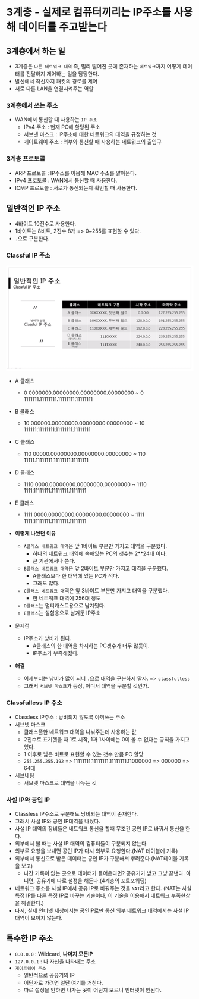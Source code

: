 # 3계층 - 실제로 컴퓨터끼리는 IP주소를 사용해 데이터를 주고받는다

## 3계층에서 하는 일

- 3계층은 `다른 네트워크 대역` 즉, 멀리 떨어진 곳에 존재하는 `네트워크`까지 어떻게 데이터를 전달하지 제어하는 일을 담당한다.
- 발신에서 착신까지 패킷의 경로를 제어
- 서로 다른 LAN을 연결시켜주는 역할

### 3계층에서 쓰는 주소

- WAN에서 통신할 때 사용하는 `IP 주소`
  - IPv4 주소 : 현재 PC에 할당된 주소
  - 서브넷 마스크 : IP주소에 대한 네트워크의 대역을 규정하는 것
  - 게이트웨이 주소 : 외부와 통신할 때 사용하는 네트워크의 출입구

### 3계층 프로토콜

- ARP 프로토콜 : IP주소를 이용해 MAC 주소를 알아온다.
- IPv4 프로토콜 : WAN에서 통신할 때 사용한다.
- ICMP 프로토콜 : 서로가 통신되는지 확인할 때 사용한다.

## 일반적인 IP 주소

- 4바이트 10진수로 사용한다.
- 1바이트는 8비트, 2진수 8개 => 0~255를 표현할 수 있다.
- `.`으로 구분한다.

### Classful IP 주소

![img](./images/08_classful_ip.png)

- A 클래스
  - 0 0000000.00000000.00000000.00000000 ~ 0 1111111.11111111.11111111.11111111
- B 클래스
  - 10 000000.00000000.00000000.00000000 ~ 10 111111.11111111.11111111.11111111
- C 클래스
  - 110 00000.00000000.00000000.00000000 ~ 110 11111.11111111.11111111.11111111
- D 클래스
  - 1110 0000.00000000.00000000.00000000 ~ 1110 1111.11111111.11111111.11111111
- E 클래스

  - 1111 0000.00000000.00000000.00000000 ~ 1111 1111.11111111.11111111.11111111

- **이렇게 나눴던 이유**
  - `A클래스 네트워크 대역`은 앞 1바이트 부분만 가지고 대역을 구분했다.
    - 하나의 네트워크 대역에 속해있는 PC의 갯수는 2\*\*24대 이다.
    - 큰 기관에서나 쓴다.
  - `B클래스 네트워크 대역`은 앞 2바이트 부분만 가지고 대역을 구분했다.
    - A클래스보다 한 대역에 있는 PC가 적다.
    - 그래도 많다.
  - `C클래스 네트워크 대`역은 앞 3바이트 부분만 가지고 대역을 구분했다.
    - 한 네트워크 대역에 256대 정도
  - `D클래스`는 멀티캐스트용으로 남겨둿다.
  - `E클래스`는 실험용으로 남겨둔 IP주소
- 문제점
  - IP주소가 낭비가 된다.
    - A클래스의 한 대역을 차지하는 PC갯수가 너무 많듯이.
    - IP주소가 부족해졌다.
- **해결**
  - 이제부터는 낭비가 많이 되니 `.`으로 대역을 구분하지 말자. => `classfulless`
  - 그래서 `서브넷 마스크`가 등장, 어디서 대역을 구분할 것인가.

### Classfulless IP 주소

- Classless IP주소 : 낭비되지 않도록 아껴쓰는 주소
- 서브넷 마스크
  - 클래스풀한 네트워크 대역을 나눠주는데 사용하는 값
  - 2진수로 표기햇을 때 1로 시작, 1과 1사이에는 0이 올 수 없다는 규칙을 가지고 있다.
  - 1 이후로 남은 비트로 표현할 수 있는 갯수 만큼 PC 할당
  - `255.255.255.192` => 11111111.11111111.11111111.11000000 => 000000 => 64대
- 서브네팅
  - 서브넷 마스크로 대역을 나누는 것

### 사설 IP와 공인 IP

- Classless IP주소로 구분해도 낭비되는 대역이 존재한다.
- 그래서 사설 IP와 공인 IP대역을 나눴다.
- 사설 IP 대역의 장비들은 네트워크 통신을 할때 무조건 공인 IP로 바꿔서 통신을 한다.
- 외부에서 볼 때는 사설 IP 대역의 컴퓨터들이 구분되지 않는다.
- 외부로 요청을 보내면 공인 IP가 다시 외부로 요청한다.(NAT 테이블에 기록)
- 외부에서 통신으로 받은 데이터는 공인 IP가 구분해서 뿌려준다.(NAT테이블 기록을 보고)
  - 나간 기록이 없는 곳으로 데이터가 들어온다면? 공유기가 받고 그냥 끝낸다. 아니면, 공유기에 따로 설정을 해둔다.(4계층의 포트포워딩)
- 네트워크 주소를 사설 IP에서 공유 IP로 바꿔주는 것을 `NAT`라고 한다. (NAT는 사실 특정 IP를 다른 특정 IP로 바꾸는 기술이다, 이 기술을 이용해서 네트워크 부족현상을 해결한다.)
- 다시, 실제 인터넷 세상에서는 공인IP로만 통신 외부 네트워크 대역에서는 사설 IP 대역이 보이지 않는다.

## 특수한 IP 주소

- `0.0.0.0` : Wildcard, **나머지 모든IP**
- `127.0.0.1` : 나 자신을 나타내는 주소
- `게이트웨이 주소`
  - 일반적으로 공유기의 IP
  - 어딘가로 가려면 일단 여기를 거친다.
  - 따로 설정을 안하면 나가는 곳이 어딘지 모르니 인터넷이 안된다.
